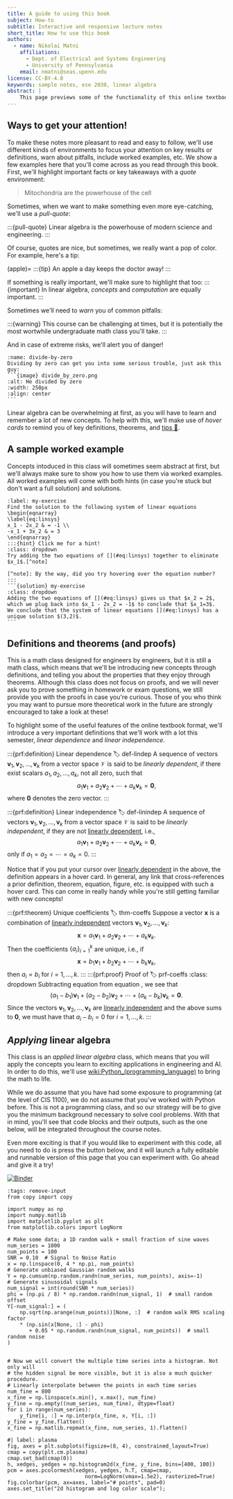 ```yaml
---
title: A guide to using this book
subject: How-to
subtitle: Interactive and responsive lecture notes
short_title: How to use this book
authors:
  - name: Nikolai Matni
    affiliations:
      - Dept. of Electrical and Systems Engineering
      - University of Pennsylvania
    email: nmatni@seas.upenn.edu
license: CC-BY-4.0
keywords: sample notes, ese 2030, linear algebra
abstract: |
    This page previews some of the functionality of this online textbook.  Don't be afraid to click, hover over, and otherwise explore the contents of this page.  And don't worry, whenever we come across a new functionality in the main text for the first time, we'll remind you how to use it.
---
```



## Ways to get your attention!

To make these notes more pleasant to read and easy to follow, we'll use different kinds of environments to focus your attention on key results or definitions, warn about pitfalls, include worked examples, etc.  We show a few examples here that you'll come across as you read through this book. First, we'll highlight important facts or key takeaways with a _quote_ environment:

> Mitochondria are the powerhouse of the cell

Sometimes, when we want to make something even more eye-catching, we'll use a _pull-quote_:

:::{pull-quote}
Linear algebra is the powerhouse of modern science and engineering.
:::

Of course, quotes are nice, but sometimes, we really want a pop of color.  For example, here's a tip:

(apple)= 
:::{tip}
An apple a day keeps the doctor away!
:::


If something is really important, we'll make sure to highlight that too:
:::{important}
In linear algebra, _concepts_ and _computation_ are equally important.
:::

Sometimes we'll need to _warn_ you of common pitfalls:

:::{warning}
This course can be challenging at times, but it is potentially the most wortwhile undergraduate math class you'll take.
:::

And in case of extreme risks, we'll alert you of danger!
````{danger}
:name: divide-by-zero
Dividing by zero can get you into some serious trouble, just ask this guy:
```{image} divide_by_zero.png
:alt: He divided by zero
:width: 250px
:align: center
```
````

Linear algebra can be overwhelming at first, as you will have to learn and remember a lot of new concepts.  To help with this, we'll make use of _hover cards_ to remind you of key definitions, theorems, and [tips 🍎](#apple). 


## A sample worked example

Concepts intoduced in this class will sometimes seem abstract at first, but we'll always make sure to show you how to use them via worked examples.  All worked examples will come with both hints (in case you're stuck but don't want a full solution) and solutions.

````{exercise}  My first system of linear equations
:label: my-exercise
Find the solution to the following system of linear equations
\begin{eqnarray}
\label{eq:linsys}
x_1 - 2x_2 & = -1 \\
-x_1 + 3x_2 & = 3
\end{eqnarray}
:::{hint} Click me for a hint!
:class: dropdown
Try adding the two equations of [](#eq:linsys) together to eliminate $x_1$.[^note]

[^note]: By the way, did you try hovering over the equation number?
:::
```{solution} my-exercise
:class: dropdown
Adding the two equations of [](#eq:linsys) gives us that $x_2 = 2$, which we plug back into $x_1 - 2x_2 = -1$ to conclude that $x_1=3$.  We conclude that the system of linear equations [](#eq:linsys) has a unique solution $(3,2)$.
```
````


## Definitions and theorems (and proofs)

This is a math class designed for engineers by engineers, but it is still a math class, which means that we'll be introducing new concepts through definitions, and telling you about the properties that they enjoy through theorems.  Although this class does not focus on proofs, and we will never ask you to prove something in homework or exam questions, we still provide you with the proofs in case you're curious.  Those of you who think you may want to pursue more theoretical work in the future are strongly encouraged to take a look at these!

To highlight some of the useful features of the online textbook format, we'll introduce a very important definitions that we'll work with a lot this semester, _linear dependence_ and _linear independence_.

:::{prf:definition} Linear dependence
:label: def-lindep
A sequence of vectors $\mathbf{v}_1, \mathbf{v}_2, \dots, \mathbf{v}_k$ from a vector space $\mathcal{V}$ is said to be _linearly dependent_, if there exist scalars $a_1, a_2, \dots, a_k,$ not all zero, such that
$$
\label{eq-lindep}
a_1\mathbf{v}_1 + a_2\mathbf{v}_2 + \cdots + a_k\mathbf{v}_k = \mathbf{0},
$$
where $\mathbf{0}$ denotes the zero vector.
:::

:::{prf:definition} Linear independence
:label: def-linindep
A sequence of vectors $\mathbf{v}_1, \mathbf{v}_2, \dots, \mathbf{v}_k$ from a vector space $\mathcal{V}$ is said to be _linearly independent_, if they are not [linearly dependent](#def-lindep), i.e.,
$$
a_1\mathbf{v}_1 + a_2\mathbf{v}_2 + \cdots + a_k\mathbf{v}_k = \mathbf{0},
$$
only if $a_1=a_2=\cdots=a_k=0$.
:::

Notice that if you put your cursor over [linearly dependent](#def-lindep) in the above, the definition appears in a hover card.  In general, any link that cross-references a prior definition, theorem, equation, figure, etc. is equipped with such a hover card.  This can come in really handy while you're still getting familiar with new concepts! 

:::{prf:theorem} Unique coefficients
:label: thm-coeffs
Suppose a vector $\mathbf{x}$ is a combination of [linearly independent](#def-linindep) vectors $\mathbf{v}_1, \mathbf{v}_2, \dots, \mathbf{v}_k$:
$$
\label{rep1}
\mathbf{x}=a_1\mathbf{v}_1 + a_2\mathbf{v}_2 + \cdots + a_k\mathbf{v}_k.
$$
Then the coefficients $\{a_i\}_{i=1}^k$ are unique, i.e., if 
$$
\label{rep2}
\mathbf{x}=b_1\mathbf{v}_1 + b_2\mathbf{v}_2 + \cdots + b_k\mathbf{v}_k,
$$
then $a_i=b_i$ for $i=1,\dots,k$.
:::
:::{prf:proof} Proof of [](#thm-coeffs)
:label: prf-coeffs
:class: dropdown
Subtracting equation [](#rep2) from equation [](#rep1), we see that 
$$
(a_1-b_1)\mathbf{v}_1 + (a_2-b_2)\mathbf{v}_2 + \cdots + (a_k-b_k)\mathbf{v}_k=\mathbf 0.
$$
Since the vectors $\mathbf{v}_1, \mathbf{v}_2, \dots, \mathbf{v}_k$ are [linearly independent](#def-linindep) and the above sums to $\mathbf 0$, we must have that $a_i-b_i=0$ for $i=1,\dots,k$.
:::


## _Applying_ linear algebra
This class is an _applied linear algebra_ class, which means that you will apply the concepts you learn to exciting applications in engineering and AI.  In order to do this, we'll use <wiki:Python_(programming_language)> to bring the math to life.

While we do assume that you have had some exposure to programming (at the level of CIS 1100), we do not assume that you've worked with Python before.  This is not a programming class, and so our strategy will be to give you the minimum background necessary to solve cool problems.  With that in mind, you'll see that code blocks and their outputs, such as the one below, will be integrated throughout the course notes.  

Even more exciting is that if you would like to experiment with this code, all you need to do is press the button below, and it will launch a fully editable and runnable version of this page that you can experiment with.  Go ahead and give it a try!

[![Binder](https://mybinder.org/badge_logo.svg)](https://mybinder.org/v2/gh/nikolaimatni/ese-2030/HEAD?labpath=notebooks/01-paper.ipynb)

```{code-cell} python
:tags: remove-input
from copy import copy

import numpy as np
import numpy.matlib
import matplotlib.pyplot as plt
from matplotlib.colors import LogNorm
```

```{code-cell} python
# Make some data; a 1D random walk + small fraction of sine waves
num_series = 1000
num_points = 100
SNR = 0.10  # Signal to Noise Ratio
x = np.linspace(0, 4 * np.pi, num_points)
# Generate unbiased Gaussian random walks
Y = np.cumsum(np.random.randn(num_series, num_points), axis=-1)
# Generate sinusoidal signals
num_signal = int(round(SNR * num_series))
phi = (np.pi / 8) * np.random.randn(num_signal, 1)  # small random offset
Y[-num_signal:] = (
    np.sqrt(np.arange(num_points))[None, :]  # random walk RMS scaling factor
    * (np.sin(x[None, :] - phi)
       + 0.05 * np.random.randn(num_signal, num_points))  # small random noise
)


# Now we will convert the multiple time series into a histogram. Not only will
# the hidden signal be more visible, but it is also a much quicker procedure.
# Linearly interpolate between the points in each time series
num_fine = 800
x_fine = np.linspace(x.min(), x.max(), num_fine)
y_fine = np.empty((num_series, num_fine), dtype=float)
for i in range(num_series):
    y_fine[i, :] = np.interp(x_fine, x, Y[i, :])
y_fine = y_fine.flatten()
x_fine = np.matlib.repmat(x_fine, num_series, 1).flatten()
```

```{code-cell} python
#| label: plasma
fig, axes = plt.subplots(figsize=(8, 4), constrained_layout=True)
cmap = copy(plt.cm.plasma)
cmap.set_bad(cmap(0))
h, xedges, yedges = np.histogram2d(x_fine, y_fine, bins=[400, 100])
pcm = axes.pcolormesh(xedges, yedges, h.T, cmap=cmap,
                         norm=LogNorm(vmax=1.5e2), rasterized=True)
fig.colorbar(pcm, ax=axes, label="# points", pad=0)
axes.set_title("2d histogram and log color scale");
```

[2i2c]: https://2i2c.org/
[curvenote]: https://curvenote.com
[docutils]: https://docutils.sourceforge.io/
[executablebooks]: https://executablebooks.org/
[jupyterbook]: https://jupyterbook.org/
[jupyterlab-myst]: https://github.com/executablebooks/jupyterlab-myst
[sphinx]: https://www.sphinx-doc.org/

